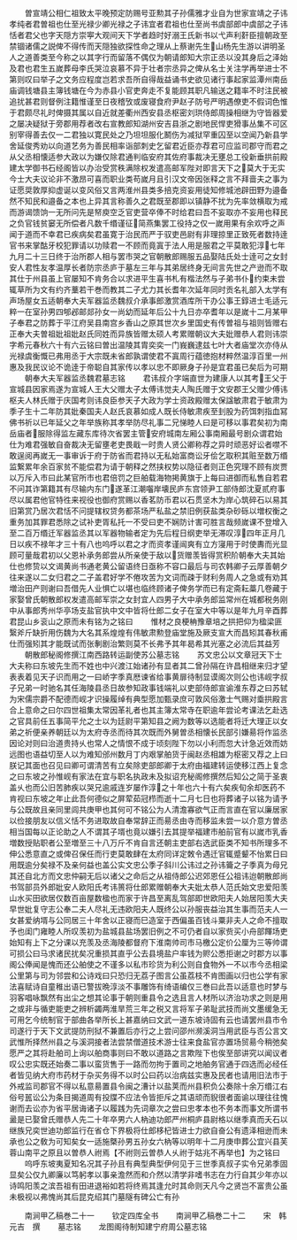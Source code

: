 <!-- { "loadSidebar": true } -->
　　曽宣靖公相仁祖致太平晚预定防赐号亚勲其子孙儒雅才业自为世家宣靖之子讳孝纯者君曽祖也仕至光禄少卿光禄之子讳宜者君祖也仕至尚书虞部郎中虞部之子讳恬者君父也字天隠方崇寕大观间天下学者趋时好溺王氏新书以弋声利姧臣擅朝政至禁锢诸儒之説俾不得传而天隠独欲探性命之理从上蔡谢先生山杨先生游以讲明圣人之道善类至今称之以其字行而留落不偶仅为朝请郎知大宗正丞以没其身后之泽始及君也君生五嵗葬母李氏哭泣哀慕不异于壮者宗丞异之俾从名士关注学再举进士不第则叹曰举子之文务应程度岂若求吾所自得哉益诵书史欲见诸行事起家监潭州南岳庙调钱塘县主簿钱塘在今为赤县小官吏奔走不复能顾其职凡输送之籍率不时注民被追扰甚君则督例注籍惟谨至日夜稽攷或废寝食府尹赵子防号严明遇僚吏不假词色惟于君颇尽礼时俾摄其属以自近就差衢州西安县丞枢密刘珙侍郎周操相继为守皆器爱之屡决疑狱于旁郡用荐者改右宣教郎知湖州安吉县浙之剧地民悍吏猾事丛集不可区别宰得善去仅一二君独以寛民处之乃坦坦服化鬭伤为减狱罕重囚至以空闻乃新县学舍延俊秀劝以向道艺务为善民相率诣部刺史乞留君近臣亦荐君可应监司郡守而君之从父丞相懐适参大政以为嫌仅除君通判临安府其佐府事裁决无壅总工役新垂拱前殿建太学御书石经阁皆以办治受赏秩满除权发遣高邮军陛对即言天下之莫大于无实今士大夫议论非不激昂可喜而职业类苟嵗月且引汉文帝因张释之言不拜啬夫之事为证愿奨敦厚抑虚诞以变风俗又言两淮州县类多掊克资妄用徒知修城池辟田野为邉备然不知民和邉备之本也上异其言称善久之君既至郡即以镇静不扰为先率敛横取为戒而游谒馈饷一无所问先是帑庾空乏官吏营卒俸不时给君曰吾不妄取亦不妄用也释民之负官钱贫窭无所偿者凡数千缗谨征简燕集罢工役持之仅一嵗用果有余欢呼之声闻于道而不幸君已疾病矣君虽寛于治民而严于驭吏邑尉有非理掠里正致死者数持逹官书来掌酤牙校犯罪请以功赎君一不顾而竟寘于法人用是服君之平莫敢犯淳七年九月二十三日终于治所郡人相与罢市哭之官朝散郎赐服五品娶陆氏处士逹可之女封安人君性友孝温厚长者防宗丞庐于墓左三年与其弟居终身无间言先世之产逊而不取其仕于州县虽上官屡知不肯务合以求进平生喜书札有楷法然与子弟书仆约束未尝辄草所为文有约齐藳若干巻而教其二子尤力其长耆年次延年同时贡名礼部入太学有声场屋女五适朝奉大夫军器监丞魏叔介承事郎激赏酒库所干办公事王錞进士毛适元粹一在室孙男四郇邲邮郯孙女一尚幼而延年后公十九日亦卒耆年以是嵗十二月某甲子奉君之防葬于平江府吴县南宫乡香山之原其世次乡里国史有传曽祖与祖则皆赠右正奉大夫曽祖妣祖妣赵氏同姓而异族皆赠太硕人考累赠朝议大夫妣赠恭人君则讳崇字希元春秋六十有六云铭曰曽出温陵其胄奕奕一门峩巍逮兹七叶大者庙堂次亦侍从光禄虞衡慨已弗用丞于大宗既未省郎孰谓使君不寘周行蕴徳抱材粹然温淳百里一州惠及我民议论不诡逹于帝聪自其家传以孝以忠不即厥身子孙是宜君虽已矣后为可期
　　朝奉大夫军器监丞魏君墓志铭
　　君讳叔介字端直世为建康人以其考王父于宣城县因家焉遂为宣城人王大父赠太子太傅讳觉夫人陶氏赠于文安郡王父赠少傅讳枢夫人林氏赠于庆国考则讳良臣参天子大政为学士资政殿赠太保諡敏肃君于敏肃为季子生十二年防其妣秦国夫人赵氏哀慕如成人既长侍敏肃疾至刲股为药饵刺指血冩佛书祈以已年延父之年举族称其孝举防尽礼事二兄悌睦人曰是可移以事君矣初为南岳庙者服除得监左藏东库待次省罢主管安府城南左厢公事南厢最号剧众谓君始仕为难君强敏自奋裁决无留壅老吏畏戢一时贵人贤公卿称荐之异时顽恶好讼者噤不敢逞阅再嵗无一事审诉于府于防省而君持以无私始富商讼牙侩乞取积其赃至数万缗监繋累年余百家贫不能偿君为请于朝释之然挟权势以隐征者则正色究理不顾有炭贾以万斥入市曰此某官所市也君倍罚之巨舶载海物掲黄旗于上每曰进御而私售自若君不问其诈第籍其有尽输内东门遂革江潮囓岸壊民庐东宫领尹工部侍郎沈夏贰府事尽以属君他官特徃来视役也御府赏赐以香茗防币君以石贯坚木为岸心筑碎石以易其旧第赏乃居次君恬不问提辖权贷务都茶场严私盐之禁旧例获盐类杂砂砾以増权衡之重务加其罪君悉除之试补吏胥私托一不受曰吏不娴防计害可胜言哉频嵗课不登增入至二百万缗迁军器监丞其以军器物输者定为先后程日纲吏举无滞叹淳四年正月几日以疾不禄年才三十有八也呜呼以君之才而资孝谨闿爽有立方寖用于时使夀而光显顾可量哉君初以父恩补承务郎尝从所亲使于敌以货赠羡皆得赏积阶朝奉大夫其始仕也修贽以文谒黄尚书通老黄公留语终日亟称不容口最后与司农韩卿子云厚善朝夕往来遂以二女归君之二子盖君好学不倦攻苦为文词而疎于财利务周人之急或有劝其増治田产则谢曰吾借先人业惧亡以堪也临终顾诸子俾务学而已有定斋耘藁几卷藏于家娶曾氏朝散郎权发遣高邮军崇之女封宜人四男子大中承务郎监常州在城都税务刚中从事郎秀州华亭场支盐官执中文中皆将仕郎二女子在室大中等以是年九月辛酉葬君昆山乡衮山之原而未有铭为之铭曰
　　惟材之良梗柟豫章培之拱把仰为楹梁匪繄斧斤缺折用伤魏为大名其系煌煌有伟敏肃勲登庙堂施及厥支宣大而昌矧其春秋甫仕而强矧其才能既试而张剸剧治繁则莫不长弗予其年曷希其光塞之必流后其益芳
　　朝散郎秘阁修撰江南西路转运副使苏公墓志铭
　　苏文忠公以文章冠天下士大夫称曰东坡先生而不姓也中兴渡江始诸孙有显者其二曾孙隔在许昌相继来归才望表表着见天子识而用之一曰峤字季真厯谏省给事黄扉待制显谟阁次则公也讳岘字叔子兄弟一时驰名其任海陵县丞日故参知政事钱端礼以吏部侍郎宣谕淮东荐之曰苏轼为宋儒宗爵不配德而岘才识操履绰有典型愿加甄录庶可敦风俗激士气赐对埀拱殿言合上意命之曰尔四世祖集太常因革礼者也其主簿太常寺在职逾年尝论考课法乞赴选之官具前任五事简平允之士以为廷尉平第知县之阙为数等以选能者将迁大理正以女弟之祈便亲养朝廷以为太府寺丞而待其次既而外舅曽丞相懐长民部引嫌昜将作监丞因论对则曰治道贵持乆也常人之情恨不成于顷刻陛下勿以小利而忽大计急近效而妨远图也语益切至人以为难知邠州数月丁内艰掌舶货于闽赵丞相雄为枢密又荐之上曰朕记其面也召见曰卿可谓清苦有立矣除吏部郎卿于太府由福建转运使移江西上复念之曰东坡之孙惟岘有家法在宜与职名执政未及拟诏充秘阁修撰然后知公之简于圣衷盖乆也而公旧苦肺疾以哭兄逾戚连岁屡作淳之十年也六十有六矣疾旬余却医药不肯视曰东坡之年止此吾何德似之屏荤茹冠栉而逝十二月七日也将葬诸子以铭为请予与公既故且亲同里闾共庚甲也其何可不铭公为人清澹寡欲气正而言直在官以廉居家以俭接朋友以信义恬不务进取故自奉常辞正而昜丞由寺而移监未尝一以介意方曽丞相当国每以正论助之人不谓其子壻也竟以嫌引去其提举福建市舶前官有以嵗市乳香増数授贴职者公至増至三十八万斤不肯自言还朝主吏部右选武臣类不知书所理多不伸公悉意直之或俾召保任而行吏莫敢肆在太府同详定敇令遇迁官辄蹙颦不怡累日曰用既逾分矣禄不及亲何益也盖公实文忠公季子斜川公讳过之孙讳籥之子季真为母兄其还自北方而文忠仲嗣无后以诸父之命后之从祖侍郎公迟郊恩任公祖讳迨朝散郎尚书驾部员外郎妣安人欧阳氏考讳篑将仕郎累赠朝奉大夫妣太恭人范氏始文忠爱阳羡山水买田欲居仅数百亩屋数楹也而家于许昌至离乱驾部即世欧阳夫人始居阳羡大夫早世妣复守志公奉二夫人尽礼无违欧阳夫人既终公以孙服丧益治其生事而范夫人一女甚爱纳壻与公同居三十年舍以正寝而巳造室于西偏虽百钱斗粟非夫人之命不擅取予也闺门雍睦人所叹羡初为盐城县盐场罢旧例之不可仍者自以家赀买小舟部餫场吏始知有上下之分课以充羡及丞海陵都督府下淮南帅司市马檄公定价公厘为三等帅谓可损公曰马求诸民扰矣况重损其直乎公去县境盐户率钱为赆公悉拒谢之时郡方以事阁公俸闻是愧而还公舶使之不谨多以私市珍货为利公则自食物外一不以市今丞相梁公里第与司为邻尝和公诗戏曰只恐归无荔子图言公虽荔枝不肯图画以归也公学有家法喜赋诗自童稚出语已警拔晩淳淡不事雕饰有绮语编仅三巻曰此吾以适意也时梦与羽客唱咏飘然有出尘之想其论事于朝则重县令之选且言人材所以济治功求之则是用之或非与循吏能吏之辨析蠲两淮旱荒三年之税又言将军子弟耻武技而尚文墨缓急无可用乞今统制官于部曲各举所长上甚嘉纳曰文武一道东坡诗固有云也请罢州县市令司遂行于天下文武提防刑狱不兼置后亦行之上尝问邵州濒溪洞当用武臣与否公言文武惟所择然州县之与溪洞接者法尝禁僧道技术游士往来食盐官亦置场贸昜今稍弛矣愿严之其将赴舶司上询以舶商事则曰不敢以道路之言欺陛下也俟至部讲究以闻议者叹公忠实既还始奏二事以蛮货售于一路而勿拘于置司之地舶务官通于四选而必经任者皆见纳大府市药材于杂买务得不以时公曰药以治病兹实惠及民者也请用旧法市于外戒监司郡官不得以私意昜置县令闽之漕计以盐荚而州县积负公奏除十余万缗江右俗号嚚讼公为条目揭道周有投牒不应法令皆拒斥之其语顽而貎很者面谕以理往往愧谢而去讼亦为省平居诲诸子以履践为先词章次之尝曰忠孝本也不务本而事文所谓书盝是已娶曾氏赠恭人先二十年卒男六人枘迪功郎严州桐庐县尉格以继季真而夭石以继族兄奕世迪功郎监行在省仓下界极将仕郎栘杞皆进士力欲自奋公有遗泽相逊而未承也公之敎为可知矣女一适施槩孙男五孙女六枘等以明年十二月庚申葬公宜兴县芙蓉山南平之原且以曽恭人祔焉【不祔则云曽恭人乆祔于姑兆不再举也】为之铭曰
　　呜呼东坡夷夏知名况其子孙且有典型典型伊何见于三世季真叔子实令兄弟季固显矣公仅九卿廉以笃躬孝以事亲澹然而和介然以清学非嗜书志在力行自其少年亦以诗鸣阳羡之滨吾祖有田进退裕如若将终焉其逢允时其命则天凡今之贤岂不富贵公虽未极视以弗愧尚其后昆克绍其门墓隧有碑公亡有孙











　　南涧甲乙稿巻二十一
　　钦定四库全书
　　南涧甲乙稿巻二十二
　　宋　韩元吉　撰
　　墓志铭
　　龙图阁待制知建宁府周公墓志铭
